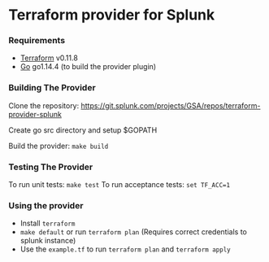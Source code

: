 # **Terraform provider for Splunk**


### Requirements

-	[Terraform](https://www.terraform.io/downloads.html) v0.11.8
-	[Go](https://golang.org/doc/install) go1.14.4 (to build the provider plugin)

### Building The Provider

Clone the repository: https://git.splunk.com/projects/GSA/repos/terraform-provider-splunk

Create go src directory and setup $GOPATH

Build the provider: `make build`

### Testing The Provider
To run unit tests: `make test`
To run acceptance tests: `set TF_ACC=1`

### Using the provider

* Install `terraform`
* `make default` or run `terraform plan` (Requires correct credentials to splunk instance)
* Use the `example.tf` to run `terraform plan` and `terraform apply`